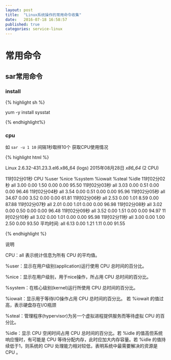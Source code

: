 ```yaml
---
layout: post
title:  "Linux系统操作的常用命令收集"
date:   2016-07-18 16:58:57
published: true
categories: service-linux
---
```


# 常用命令

## sar常用命令

### install
{% highlight sh %}

yum -y install sysstat

{% endhighlight%}

### cpu

如 `sar -u 1 10`
间隔1秒取样10个 获取CPU使用情况

{% highlight  html %}

Linux 2.6.32-431.23.3.el6.x86_64 (logs) 	2015年08月28日 	_x86_64_	(2 CPU) <!---->

11时02分01秒     CPU     %user     %nice   %system   %iowait    %steal     %idle
11时02分02秒     all      3.00      0.00      1.50      0.00      0.00     95.50
11时02分03秒     all      3.03      0.00      0.51      0.00      0.00     96.46
11时02分04秒     all      3.54      0.00      0.51      0.00      0.00     95.96
11时02分05秒     all     34.67      0.00      3.52      0.00      0.00     61.81
11时02分06秒     all      2.53      0.00      1.01      8.59      0.00     87.88
11时02分07秒     all      2.01      0.00      1.01      0.00      0.00     96.98
11时02分08秒     all      3.02      0.00      0.50      0.00      0.00     96.48
11时02分09秒     all      3.52      0.00      1.51      0.00      0.00     94.97
11时02分10秒     all      3.02      0.00      1.01      0.00      0.00     95.98
11时02分11秒     all      3.00      0.00      1.00      2.50      0.00     93.50
平均时间:     all      6.13      0.00      1.21      1.11      0.00     91.55

{% endhighlight %}

说明

CPU：all 表示统计信息为所有 CPU 的平均值。

%user：显示在用户级别(application)运行使用 CPU 总时间的百分比。

%nice：显示在用户级别，用于nice操作，所占用 CPU 总时间的百分比。

%system：在核心级别(kernel)运行所使用 CPU 总时间的百分比。

%iowait：显示用于等待I/O操作占用 CPU 总时间的百分比。 若 %iowait 的值过高，表示硬盘存在I/O瓶颈

%steal：管理程序(hypervisor)为另一个虚拟进程提供服务而等待虚拟 CPU 的百分比。

%idle：显示 CPU 空闲时间占用 CPU 总时间的百分比。若 %idle 的值高但系统响应慢时，有可能是 CPU 等待分配内存，此时应加大内存容量。若 %idle 的值持续低于1，则系统的 CPU 处理能力相对较低，表明系统中最需要解决的资源是 CPU 。
